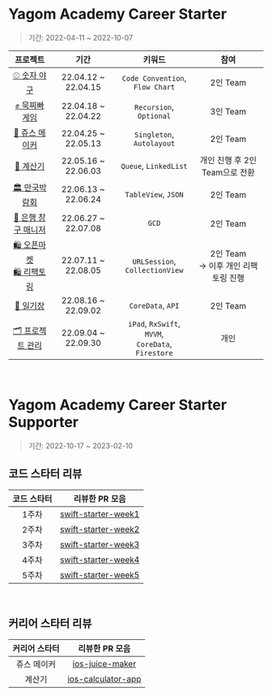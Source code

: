 # Yagom Academy Career Starter

> 기간: 2022-04-11 ~ 2022-10-07

| 프로젝트 | 기간 | 키워드 |  참여 | 
| :--------: | :--------: | :--------: |  :--------: | 
| [⚾️ 숫자 야구](https://github.com/Judy-999/iOS-NumberBaseBall) |  22.04.12 ~ 22.04.15   | `Code Convention`, <br>`Flow Chart`      |  2인 Team     | 
| [✊ 묵찌빠 게임](https://github.com/Judy-999/ios-rock-paper-scissors)     | 22.04.18 ~ 22.04.22    | `Recursion`, `Optional`     |  3인 Team     | 
| [🧃 쥬스 메이커](https://github.com/Judy-999/ios-juice-maker)    | 22.04.25 ~ 22.05.13    | `Singleton`, `Autolayout`     |  2인 Team     | 
| [🧮 계산기](https://github.com/Judy-999/ios-calculator-app)     | 22.05.16 ~ 22.06.03  | `Queue`, `LinkedList`     |  개인 진행 후 2인 Team으로 전환     | 
| [🏛 만국박람회](https://github.com/Judy-999/ios-exposition-universelle)     | 22.06.13 ~ 22.06.24     | `TableView`, `JSON`     |   2인 Team    | 
| [💸 은행 창구 매니저](https://github.com/Judy-999/ios-bank-manager)     | 22.06.27 ~ 22.07.08     | `GCD`     |  2인 Team     | 
| [🛍 오픈마켓 ](https://github.com/Judy-999/ios-open-market) <br> [🛍 리팩토링](https://github.com/Judy-999/iOS-OpenMarket)     | 22.07.11 ~ 22.08.05    | `URLSession`, <br>`CollectionView`     |  2인 Team <br>-> 이후 개인 리팩토링 진행     | 
| [📔 일기장](https://github.com/Judy-999/ios-diary)    |  22.08.16 ~ 22.09.02     | `CoreData`, `API`     |  2인 Team    | 
| [🗂 프로젝트 관리](https://github.com/Judy-999/ios-project-manager)     | 22.09.04 ~ 22.09.30   | `iPad`, `RxSwift`, `MVVM`,<br> `CoreData`, `Firestore`     |  개인     | 

<br>

# Yagom Academy Career Starter Supporter

> 기간: 2022-10-17 ~ 2023-02-10

## 코드 스타터 리뷰

|  코드 스타터 | 리뷰한 PR 모음 |
| :--------: | :--------: | 
| 1주차     | [swift-starter-week1](https://github.com/yagom-academy/swift-starter-week1/pulls?q=Judy)     | 
| 2주차     | [swift-starter-week2](https://github.com/yagom-academy/swift-starter-week2/pulls?q=Judy)   | 
| 3주차     |  [swift-starter-week3](https://github.com/yagom-academy/swift-starter-week3/pulls?q=Judy)  | 
| 4주차     |  [swift-starter-week4](https://github.com/yagom-academy/swift-starter-week4/pulls?q=Judy)  | 
| 5주차     |  [swift-starter-week5](https://github.com/yagom-academy/swift-starter-week5/pulls?q=Judy)  | 

<br>

## 커리어 스타터 리뷰

|  커리어 스타터 | 리뷰한 PR 모음 |
| :--------: | :--------: | 
| 쥬스 메이커     | [ios-juice-maker](https://github.com/yagom-academy/ios-juice-maker/issues?q=mentions%3AJudy-999+is%3Aclosed+)    | 
| 계산기    | [ios-calculator-app](https://github.com/yagom-academy/ios-calculator-app/pulls?q=mentions%3AJudy-999+is%3Aclosed+)  | 
